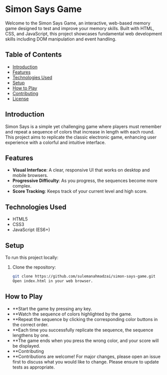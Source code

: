 # Simon Says Game

Welcome to the Simon Says Game, an interactive, web-based memory game designed to test and improve your memory skills. Built with HTML, CSS, and JavaScript, this project showcases fundamental web development skills including DOM manipulation and event handling.

## Table of Contents

- [Introduction](#introduction)
- [Features](#features)
- [Technologies Used](#technologies-used)
- [Setup](#setup)
- [How to Play](#how-to-play)
- [Contributing](#contributing)
- [License](#license)

## Introduction

Simon Says is a simple yet challenging game where players must remember and repeat a sequence of colors that increase in length with each round. This project aims to replicate the classic electronic game, enhancing user experience with a colorful and intuitive interface.

## Features

- **Visual Interface**: A clear, responsive UI that works on desktop and mobile browsers.
- **Progressive Difficulty**: As you progress, the sequences become more complex.
- **Score Tracking**: Keeps track of your current level and high score.


## Technologies Used

- HTML5
- CSS3
- JavaScript (ES6+)

## Setup

To run this project locally:

1. Clone the repository:
   ```bash
   git clone https://github.com/sulemanahmadzai/simon-says-game.git
   Open index.html in your web browser.
## How to Play
- **Start the game by pressing any key.
- **Watch the sequence of colors highlighted by the game.
- **Repeat the sequence by clicking the corresponding color buttons in the correct order.
- **Each time you successfully replicate the sequence, the sequence lengthens by one.
- **The game ends when you press the wrong color, and your score will be displayed.
- **Contributing
- **Contributions are welcome! For major changes, please open an issue first to discuss what you would like to change. Please ensure to update tests as appropriate.





